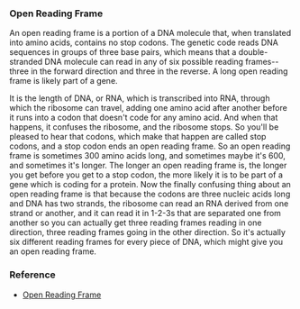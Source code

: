 ### Open Reading Frame
<p>An open reading frame is a portion of a DNA molecule that, when translated into amino acids, contains no stop codons. The genetic code reads DNA sequences in groups of three base pairs, which means that a double-stranded DNA molecule can read in any of six possible reading frames--three in the forward direction and three in the reverse. A long open reading frame is likely part of a gene.</p>

<p>It is the length of DNA, or RNA, which is transcribed into RNA, through which the ribosome can travel, adding one amino acid after another before it runs into a codon that doesn't code for any amino acid. And when that happens, it confuses the ribosome, and the ribosome stops. So you'll be pleased to hear that codons, which make that happen are called stop codons, and a stop codon ends an open reading frame. So an open reading frame is sometimes 300 amino acids long, and sometimes maybe it's 600, and sometimes it's longer. The longer an open reading frame is, the longer you get before you get to a stop codon, the more likely it is to be part of a gene which is coding for a protein. Now the finally confusing thing about an open reading frame is that because the codons are three nucleic acids long and DNA has two strands, the ribosome can read an RNA derived from one strand or another, and it can read it in 1-2-3s that are separated one from another so you can actually get three reading frames reading in one direction, three reading frames going in the other direction. So it's actually six different reading frames for every piece of DNA, which might give you an open reading frame.</p>

### Reference
- [Open Reading Frame](https://www.genome.gov/genetics-glossary/Open-Reading-Frame)
